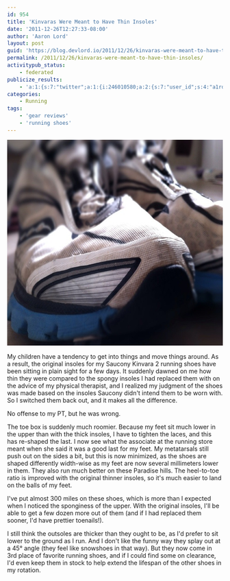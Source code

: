 ```yaml
---
id: 954
title: 'Kinvaras Were Meant to Have Thin Insoles'
date: '2011-12-26T12:27:33-08:00'
author: 'Aaron Lord'
layout: post
guid: 'https://blog.devlord.io/2011/12/26/kinvaras-were-meant-to-have-thin-insoles/'
permalink: /2011/12/26/kinvaras-were-meant-to-have-thin-insoles/
activitypub_status:
    - federated
publicize_results:
    - 'a:1:{s:7:"twitter";a:1:{i:246010580;a:2:{s:7:"user_id";s:4:"a1rd";s:7:"post_id";s:18:"151398781668167680";}}}'
categories:
    - Running
tags:
    - 'gear reviews'
    - 'running shoes'
---
```


<p style="text-align:center;"><a href="/assets/img/2011/12/20111226-120702.jpg"><img class="size-full aligncenter" src="/assets/img/2011/12/20111226-120702.jpg" alt="20111226-120702.jpg" width="695" height="480" /></a></p>
My children have a tendency to get into things and move things around. As a result, the original insoles for my Saucony Kinvara 2 running shoes have been sitting in plain sight for a few days. It suddenly dawned on me how thin they were compared to the spongy insoles I had replaced them with on the advice of my physical therapist, and I realized my judgment of the shoes was made based on the insoles Saucony didn't intend them to be worn with. So I switched them back out, and it makes all the difference.

No offense to my PT, but he was wrong.

The toe box is suddenly much roomier. Because my feet sit much lower in the upper than with the thick insoles, I have to tighten the laces, and this has re-shaped the last. I now see what the associate at the running store meant when she said it was a good last for my feet. My metatarsals still push out on the sides a bit, but this is now minimized, as the shoes are shaped differently width-wise as my feet are now several millimeters lower in them. They also run much better on these Paradise hills. The heel-to-toe ratio is improved with the original thinner insoles, so it's much easier to land on the balls of my feet.

I've put almost 300 miles on these shoes, which is more than I expected when I noticed the sponginess of the upper. With the original insoles, I'll be able to get a few dozen more out of them (and if I had replaced them sooner, I'd have prettier toenails!).

I still think the outsoles are thicker than they ought to be, as I'd prefer to sit lower to the ground as I run. And I don't like the funny way they splay out at a 45° angle (they feel like snowshoes in that way). But they now come in 3rd place of favorite running shoes, and if I could find some on clearance, I'd even keep them in stock to help extend the lifespan of the other shoes in my rotation.